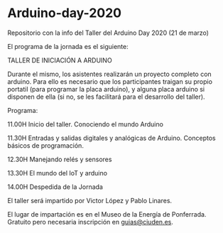 # Arduino-day-2020
Repositorio con la info del Taller del Arduino Day 2020 (21 de marzo)

El programa de la jornada es el siguiente:

TALLER DE INICIACIÓN A ARDUINO

Durante el mismo, los asistentes realizarán un proyecto completo con arduino. Para ello es necesario que los participantes traigan su propio portatil (para programar la placa arduino), y alguna placa arduino si disponen de ella (si no, se les facilitará para el desarrollo del taller).

Programa:

11.00H Inicio del taller. Conociendo el mundo Arduino

11.30H Entradas y salidas digitales y analógicas de Arduino. Conceptos básicos de programación.

12.30H Manejando relés y sensores

13.30H El mundo del IoT y arduino

14.00H Despedida de la Jornada

El taller será impartido por Victor López y Pablo Linares.

El lugar de impartación es en el Museo de la Energía de Ponferrada. Gratuito pero necesaria inscripción en guias@ciuden.es.

